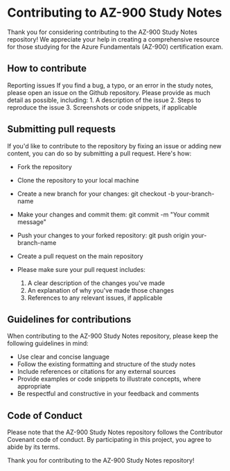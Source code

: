 # Contributing to AZ-900 Study Notes

Thank you for considering contributing to the AZ-900 Study Notes repository! We appreciate your help in creating a comprehensive resource for those studying for the Azure Fundamentals (AZ-900) certification exam.

## How to contribute
Reporting issues
If you find a bug, a typo, or an error in the study notes, please open an issue on the Github repository. Please provide as much detail as possible, including:
    1. A description of the issue
    2. Steps to reproduce the issue
    3. Screenshots or code snippets, if applicable

## Submitting pull requests
If you'd like to contribute to the repository by fixing an issue or adding new content, you can do so by submitting a pull request. Here's how:

+ Fork the repository
+ Clone the repository to your local machine
+ Create a new branch for your changes: git checkout -b your-branch-name
+ Make your changes and commit them: git commit -m "Your commit message"
+ Push your changes to your forked repository: git push origin your-branch-name
+ Create a pull request on the main repository

+ Please make sure your pull request includes:
    1. A clear description of the changes you've made
    2. An explanation of why you've made those changes
    3. References to any relevant issues, if applicable
## Guidelines for contributions
When contributing to the AZ-900 Study Notes repository, please keep the following guidelines in mind:

+ Use clear and concise language
+ Follow the existing formatting and structure of the study notes
+ Include references or citations for any external sources
+ Provide examples or code snippets to illustrate concepts, where appropriate
+ Be respectful and constructive in your feedback and comments
## Code of Conduct
Please note that the AZ-900 Study Notes repository follows the Contributor Covenant code of conduct. By participating in this project, you agree to abide by its terms.

Thank you for contributing to the AZ-900 Study Notes repository!
